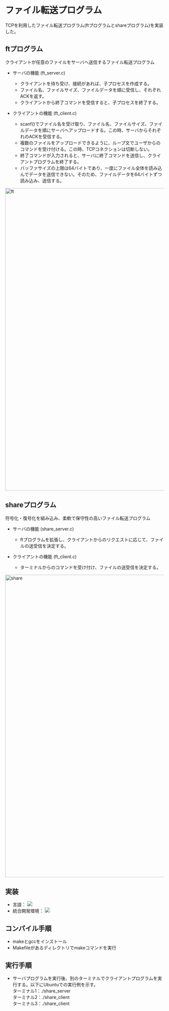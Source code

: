 # ファイル転送プログラム
TCPを利用したファイル転送プログラム(ftプログラムとshareプログラム)を実装した。

## ftプログラム
クライアントが任意のファイルをサーバへ送信するファイル転送プログラム
- サーバの機能 (ft_server.c)
  - クライアントを待ち受け、接続があれば、子プロセスを作成する。
  - ファイル名、ファイルサイズ、ファイルデータを順に受信し、それぞれACKを返す。
  - クライアントから終了コマンドを受信すると、子プロセスを終了する。

- クライアントの機能 (ft_client.c)
  - scanf()でファイル名を受け取り、ファイル名、ファイルサイズ、ファイルデータを順にサーバへアップロードする。この時、サーバからそれぞれのACKを受信する。
  - 複数のファイルをアップロードできるように、ループ文でユーザからのコマンドを受け付ける。この時、TCPコネクションは切断しない。
  - 終了コマンドが入力されると、サーバに終了コマンドを送信し、クライアントプログラムを終了する。
  - バッファサイズの上限は64バイトであり、一度にファイル全体を読み込んでデータを送信できない。そのため、ファイルデータを64バイトずつ読み込み、送信する。

<img width="960" alt="ft" src="https://github.com/Git-Yuya/file-transfer-program/assets/84259422/1f237f8e-3db3-4eea-aed9-9cc681b579a4">

## shareプログラム
符号化・復号化を組み込み、柔軟で保守性の高いファイル転送プログラム
- サーバの機能 (share_server.c)
  - ftプログラムを拡張し、クライアントからのリクエストに応じて、ファイルの送受信を決定する。

- クライアントの機能 (ft_client.c)
  - ターミナルからのコマンドを受け付け、ファイルの送受信を決定する。

<img width="960" alt="share" src="https://github.com/Git-Yuya/file-transfer-program/assets/84259422/fbf0c8b2-0829-4a5b-a732-635c37891077">

## 実装
- 言語：
  <img src="https://img.shields.io/badge/-C%E8%A8%80%E8%AA%9E-A8B9CC.svg?logo=c&style=plastic">
- 統合開発環境：
  <img src="https://img.shields.io/badge/-Visual%20Studio%20Code-007ACC.svg?logo=visualstudiocode&style=plastic">

## コンパイル手順
- makeとgccをインストール
- Makefileがあるディレクトリでmakeコマンドを実行

## 実行手順
- サーバプログラムを実行後、別のターミナルでクライアントプログラムを実行する。以下にUbuntuでの実行例を示す。 <br>
ターミナル1：./share_server <br>
ターミナル2：./share_client <br>
ターミナル3：./share_client
